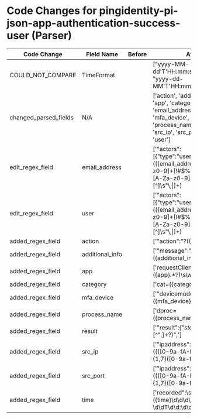# Code Changes for pingidentity-pi-json-app-authentication-success-user (Parser)

| Code Change | Field Name | Before | After |
|-------------|------------|--------|-------|
| COULD_NOT_COMPARE | TimeFormat |  | ["yyyy-MM-dd'T'HH:mm:ss.SSSZ", "yyyy-dd-MM'T'HH:mm:ss.SSSZ"] |
| changed_parsed_fields | N/A |  | ['action', 'additional_info', 'app', 'category', 'email_address', 'mfa_device', 'process_name', 'result', 'src_ip', 'src_port', 'time', 'user'] |
| edit_regex_field | email_address |  | ['"actors":\[\{"type":"user","name":"(({email_address}([A-Za-z0-9]+[!#$%&\'+-\/=?^_`~])*[A-Za-z0-9]+@[^\]\s"\\,\|]+\.[^\]\s"\\,\|]+)|({user}[\w\.\-\!\#\^\~]{1,40}\$?))', 'exa_json_path=$.actors[0].name,exa_regex=(({email_address}([A-Za-z0-9]+[!#$%&\'+-\/=?^_`~])*[A-Za-z0-9]+@[^\]\s"\\,\|]+\.[^\]\s"\\,\|]+)|({user}[\w\.\-\!\#\^\~]{1,40}\$?))'] |
| edit_regex_field | user |  | ['"actors":\[\{"type":"user","name":"(({email_address}([A-Za-z0-9]+[!#$%&\'+-\/=?^_`~])*[A-Za-z0-9]+@[^\]\s"\\,\|]+\.[^\]\s"\\,\|]+)|({user}[\w\.\-\!\#\^\~]{1,40}\$?))', 'exa_json_path=$.actors[0].name,exa_regex=(({email_address}([A-Za-z0-9]+[!#$%&\'+-\/=?^_`~])*[A-Za-z0-9]+@[^\]\s"\\,\|]+\.[^\]\s"\\,\|]+)|({user}[\w\.\-\!\#\^\~]{1,40}\$?))'] |
| added_regex_field | action |  | ['"action":"?({action}[^(,|",)+?]+?)(,|",)'] |
| added_regex_field | additional_info |  | ['"message":"({additional_info}[^\}]+?)"\}'] |
| added_regex_field | app |  | ['requestClientApplication=({app}.*?)\s\w+='] |
| added_regex_field | category |  | ['cat=({category}[^\s]+)'] |
| added_regex_field | mfa_device |  | ['"devicemodel":"({mfa_device}[^"]+?)"'] |
| added_regex_field | process_name |  | ['dproc=({process_name}.*?)\s\w+='] |
| added_regex_field | result |  | ['"result"*:\{"*status"*:"*({result}[^",]+?)",'] |
| added_regex_field | src_ip |  | ['"ipaddress":\s*"({src_ip}((([0-9a-fA-F.]{0,4}):{1,2}){1,7}([0-9a-fA-F]){0,4})|(((25[0-5]|(2[0-4]|1\d|[0-9]|)\d)\.?\b){4}))(:({src_port}\d+))?'] |
| added_regex_field | src_port |  | ['"ipaddress":\s*"({src_ip}((([0-9a-fA-F.]{0,4}):{1,2}){1,7}([0-9a-fA-F]){0,4})|(((25[0-5]|(2[0-4]|1\d|[0-9]|)\d)\.?\b){4}))(:({src_port}\d+))?'] |
| added_regex_field | time |  | ['recorded":\s*"({time}\d\d\d\d-\d\d-\d\dT\d\d:\d\d:\d\d\.\d\d\dZ)'] |